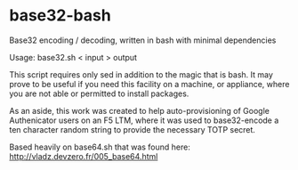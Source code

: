 # base32-bash
Base32 encoding / decoding, written in bash with minimal dependencies

Usage:
  base32.sh < input > output

This script requires only sed in addition to the magic that is bash. It may prove to be useful if you
need this facility on a machine, or appliance, where you are not able or permitted to install packages.

As an aside, this work was created to help auto-provisioning of Google Authenicator users on an F5 LTM,
where it was used to base32-encode a ten character random string to provide the necessary TOTP secret.

Based heavily on base64.sh that was found here: http://vladz.devzero.fr/005_base64.html
